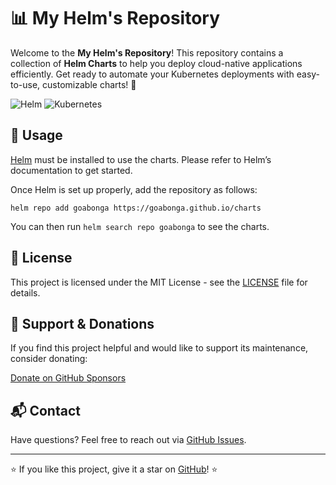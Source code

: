 # 📊 My Helm's Repository

Welcome to the **My Helm's Repository**! This repository contains a collection of **Helm Charts** to help you deploy cloud-native applications efficiently. Get ready to automate your Kubernetes deployments with easy-to-use, customizable charts! 🌟

![Helm](https://img.shields.io/badge/Helm-0F1689?style=for-the-badge&logo=helm&logoColor=white)
![Kubernetes](https://img.shields.io/badge/Kubernetes-326CE5?style=for-the-badge&logo=kubernetes&logoColor=white)


## 🚀 Usage 

[Helm](https://helm.sh/) must be installed to use the charts. Please refer to Helm’s documentation to get started.

Once Helm is set up properly, add the repository as follows:

```
helm repo add goabonga https://goabonga.github.io/charts
```

You can then run `helm search repo goabonga` to see the charts.

## 📄 License

This project is licensed under the MIT License - see the [LICENSE](https://github.com/goabonga/charts/tree/main?tab=MIT-1-ov-file) file for details.

## 🤝 Support & Donations

If you find this project helpful and would like to support its maintenance, consider donating:

[Donate on GitHub Sponsors](https://github.com/sponsors/goabonga)

## 📬 Contact

Have questions? Feel free to reach out via [GitHub Issues](https://github.com/goabonga/charts/issues).

---

⭐ If you like this project, give it a star on [GitHub](https://github.com/goabonga/charts)! ⭐